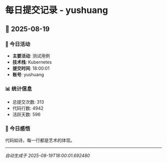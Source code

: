 # 每日提交记录 - yushuang

## 📅 2025-08-19

### 🎯 今日活动
- **主要活动**: 测试用例
- **技术栈**: Kubernetes
- **提交时间**: 18:00:01
- **账号**: yushuang

### 📊 统计信息
- 总提交次数: 313
- 代码行数: 4942
- 活跃天数: 596

### 💭 今日感悟
代码如诗，每一行都是艺术的体现。

---
*自动生成于 2025-08-19T18:00:01.692480*
